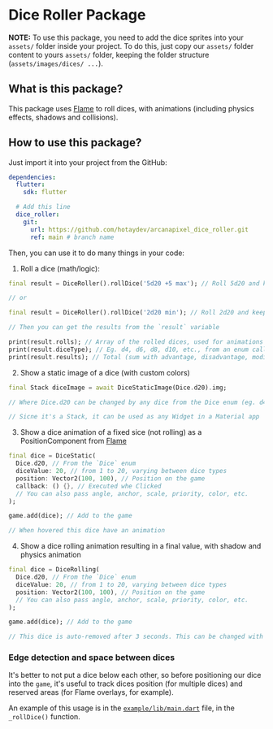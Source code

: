 # Dice Roller Package

**NOTE:** To use this package, you need to add the dice sprites into your `assets/` folder inside your project. To do this, just copy our `assets/` folder content to yours `assets/` folder, keeping the folder structure (`assets/images/dices/ ...`).

## What is this package?

This package uses [Flame](https://flame-engine.org/) to roll dices, with animations (including physics effects, shadows and collisions).

## How to use this package?
Just import it into your project from the GitHub:

```yaml
dependencies:
  flutter:
    sdk: flutter

  # Add this line
  dice_roller:
    git:
      url: https://github.com/hotaydev/arcanapixel_dice_roller.git
      ref: main # branch name
```

Then, you can use it to do many things in your code:

1. Roll a dice (math/logic):
```dart
final result = DiceRoller().rollDice('5d20 +5 max'); // Roll 5d20 and keep only the max value, then sum 5

// or

final result = DiceRoller().rollDice('2d20 min'); // Roll 2d20 and keep only the min value

// Then you can get the results from the `result` variable

print(result.rolls); // Array of the rolled dices, used for animations or history
print(result.diceType); // Eg. d4, d6, d8, d10, etc., from an enum called "dices"
print(result.results); // Total (sum with advantage, disadvantage, modifier, etc.)

```

2. Show a static image of a dice (with custom colors)
```dart
final Stack diceImage = await DiceStaticImage(Dice.d20).img;

// Where Dice.d20 can be changed by any dice from the Dice enum (eg. d4, d6, d12, etc.)

// Sicne it's a Stack, it can be used as any Widget in a Material app
```

3. Show a dice animation of a fixed sice (not rolling) as a PositionComponent from [Flame](https://flame-engine.org/)
```dart
final dice = DiceStatic(
  Dice.d20, // From the `Dice` enum
  diceValue: 20, // from 1 to 20, varying between dice types
  position: Vector2(100, 100), // Position on the game
  callback: () {}, // Executed whe Clicked
  // You can also pass angle, anchor, scale, priority, color, etc.
);

game.add(dice); // Add to the game

// When hovered this dice have an animation
```

4. Show a dice rolling animation resulting in a final value, with shadow and physics animation
```dart
final dice = DiceRolling(
  Dice.d20, // From the `Dice` enum
  diceValue: 20, // from 1 to 20, varying between dice types
  position: Vector2(100, 100), // Position on the game
  // You can also pass angle, anchor, scale, priority, color, etc.
);

game.add(dice); // Add to the game

// This dice is auto-removed after 3 seconds. This can be changed with a parameter called `removeAfter` which receives a `Duration()`.
```

### Edge detection and space between dices
It's better to not put a dice below each other, so before positioning our dice into the `game`, it's useful to track dices position (for multiple dices) and reserved areas (for Flame overlays, for example).

An example of this usage is in the [`example/lib/main.dart`](./example/lib/main.dart) file, in the `_rollDice()` function.

